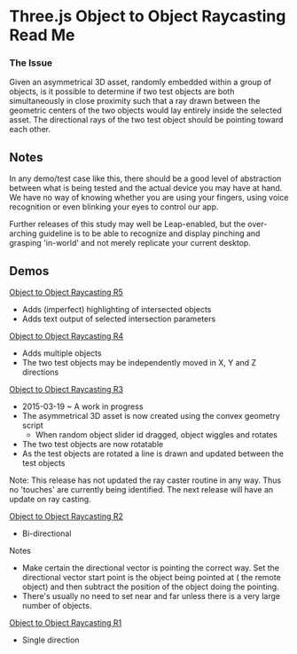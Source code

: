 Three.js Object to Object Raycasting Read Me
===

### The Issue

Given an asymmetrical 3D asset, randomly embedded within a group of objects, 
is it possible to determine if two test objects are both simultaneously in close proximity 
such that a ray drawn between the geometric centers of the two objects would lay entirely inside the selected asset.
The directional rays of the two test object should be pointing toward each other.
   
## Notes

In any demo/test case like this, there should be a good level of abstraction between what is being tested and the actual device you may have at hand.
We have no way of knowing whether you are using your fingers, using voice recognition or even blinking your eyes to control our app.

Further releases of this study may well be Leap-enabled, 
but the over-arching guideline is to be able to recognize and display pinching and grasping 'in-world' and not merely replicate your current desktop.



## Demos

[Object to Object Raycasting R5]( http://abantech.github.io/interaction-studies/threejs-object-to-object-raycasting/r5/threejs-object-to-object-raycasting.html )

* Adds (imperfect) highlighting of intersected objects
* Adds text output of selected intersection parameters


[Object to Object Raycasting R4]( http://abantech.github.io/interaction-studies/threejs-object-to-object-raycasting/r2/threejs-object-to-object-raycasting.html )

* Adds multiple objects
* The two test objects may be independently moved in X, Y and Z directions



[Object to Object Raycasting R3]( http://abantech.github.io/interaction-studies/threejs-object-to-object-raycasting/r2/threejs-object-to-object-raycasting.html )

* 2015-03-19 ~ A work in progress
* The asymmetrical 3D asset is now created using the convex geometry script
	* When random object slider id dragged, object wiggles and rotates 
* The two test objects are now rotatable
* As the test objects are rotated a line is drawn and updated between the test objects

Note: This release has not updated the ray caster routine in any way. Thus no 'touches' are currently being identified. The next release will have an update on ray casting.

[Object to Object Raycasting R2]( http://abantech.github.io/interaction-studies/threejs-object-to-object-raycasting/r2/threejs-object-to-object-raycasting.html )

* Bi-directional

Notes

* Make certain the directional vector is pointing the correct way. Set the directional vector start point is the object being pointed at ( the remote object) and then subtract the position of the object doing the pointing.
* There's usually no need to set near and far unless there is a very large number of objects.

[Object to Object Raycasting R1]( http://abantech.github.io/interaction-studies/threejs-object-to-object-raycasting/r1/threejs-object-to-object-raycasting.html )

* Single direction
